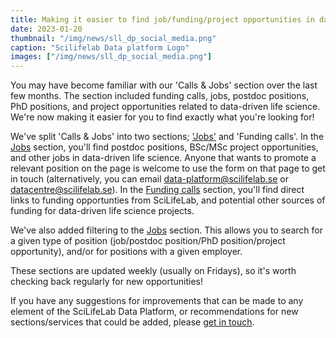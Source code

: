 ```yaml
---
title: Making it easier to find job/funding/project opportunities in data-driven life science.
date: 2023-01-20
thumbnail: "/img/news/sll_dp_social_media.png"
caption: "Scilifelab Data platform Logo"
images: ["/img/news/sll_dp_social_media.png"]
---
```


You may have become familiar with our 'Calls & Jobs' section over the last few months. The section included funding calls, jobs, postdoc positions, PhD positions, and project opportunities related to data-driven life science. We're now making it easier for you to find exactly what you're looking for!

We've split 'Calls & Jobs' into two sections; ['Jobs'](/jobs/) and 'Funding calls'. In the [Jobs](/jobs/) section, you'll find postdoc positions, BSc/MSc project opportunities, and other jobs in data-driven life science. Anyone that wants to promote a relevant position on the page is welcome to use the form on that page to get in touch (alternatively, you can email data-platform@scilifelab.se or datacentre@scilifelab.se). In the [Funding calls](/funding_calls/) section, you'll find direct links to funding opportunties from SciLifeLab, and potential other sources of funding for data-driven life science projects.

We've also added filtering to the [Jobs](/jobs/) section. This allows you to search for a given type of position (job/postdoc position/PhD position/project opportunity), and/or for positions with a given employer.

These sections are updated weekly (usually on Fridays), so it's worth checking back regularly for new opportunities!

If you have any suggestions for improvements that can be made to any element of the SciLifeLab Data Platform, or recommendations for new sections/services that could be added, please [get in touch](/contact/).

